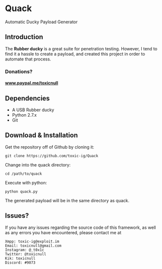 # Quack
Automatic Ducky Payload Generator

## Introduction

The __Rubber ducky__ is a great suite for penetration testing. However, I tend to find it a hassle to create a payload, and created this project in order to automate that process.

### Donations?
#### www.paypal.me/toxicnull

## Dependencies

* A USB Rubber ducky
* Python 2.7.x
* Git

## Download & Installation

Get the repository off of Github by cloning it:

    git clone https://github.com/toxic-ig/Quack

Change into the quack directory:

    cd /path/to/quack

Execute with python:

    python quack.py

The generated payload will be in the same directory as quack.

## Issues?

If you have any issues regarding the source code of this framework, as well as any errors you have encountered, please contact me at 

    Xmpp: toxic-ig@exploit.im
    Email: toxicnull@gmail.com
    Instagram: @_t0x1c
    Twitter: @toxicnull
    Kik: toxicnull
    Discord: #9073
